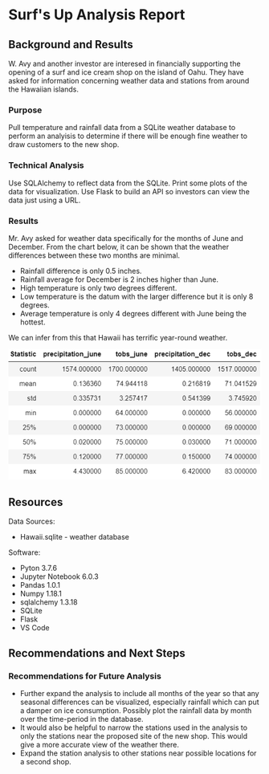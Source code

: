# Surf's Up Analysis Report

## Background and Results
W. Avy and another investor are interesed in financially supporting the opening of 
a surf and ice cream shop on the island of Oahu.  They have asked for information 
concerning weather data and stations from around the Hawaiian islands.

### Purpose
Pull temperature and rainfall data from a SQLite weather database to perform an 
analyisis to determine if there will be enough fine weather to draw customers to
the new shop.

### Technical Analysis
Use SQLAlchemy to reflect data from the SQLite. Print some plots of the data for 
visualization.  Use Flask to build an API so investors can view the data just 
using a URL.

### Results
Mr. Avy asked for weather data specifically for the months of June and December.
From the chart below, it can be shown that the weather differences between 
these two months are minimal.
- Rainfall difference is only 0.5 inches.
- Rainfall average for December is 2 inches higher than June.
- High temperature is only two degrees different.
- Low temperature is the datum with the larger difference but it is only 8 degrees.
- Average temperature is only 4 degrees different with June being the hottest.

We can infer from this that Hawaii has terrific year-round weather.

![](Jun_Dec_statistics.PNG)

## Resources
Data Sources:

- Hawaii.sqlite - weather database

Software:

- Pyton 3.7.6
- Jupyter Notebook 6.0.3
- Pandas 1.0.1
- Numpy 1.18.1
- sqlalchemy 1.3.18
- SQLite
- Flask
- VS Code

## Recommendations and Next Steps

### Recommendations for Future Analysis
- Further expand the analysis to include all months of the year so that any seasonal
    differences can be visualized, especially rainfall which can put a damper on ice consumption.
    Possibly plot the rainfall data by month over the time-period in the database.
- It would also be helpful to narrow the stations used in the analysis to only the stations near
    the proposed site of the new shop.  This would give a more accurate view of the weather there.
- Expand the station analysis to other stations near possible locations for a second shop.
